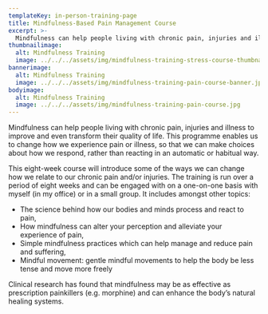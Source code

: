```yaml
---
templateKey: in-person-training-page
title: Mindfulness-Based Pain Management Course
excerpt: >-
  Mindfulness can help people living with chronic pain, injuries and illness to improve and even transform their quality of life. This programme enables us to change how we experience pain or illness, so that we can make choices about how we respond, rather than reacting in an automatic or habitual way.
thumbnailimage:
  alt: Mindfulness Training
  image: ../../../assets/img/mindfulness-training-stress-course-thumbnail.jpg
bannerimage:
  alt: Mindfulness Training
  image: ../../../assets/img/mindfulness-training-pain-course-banner.jpg
bodyimage:
  alt: Mindfulness Training
  image: ../../../assets/img/mindfulness-training-pain-course.jpg
---
```


Mindfulness can help people living with chronic pain, injuries and illness to improve and even transform their quality of life. This programme enables us to change how we experience pain or illness, so that we can make choices about how we respond, rather than reacting in an automatic or habitual way.

This eight-week course will introduce some of the ways we can change how we relate to our chronic pain and/or injuries. The training is run over a period of eight weeks and can be engaged with on a one-on-one basis with myself (in my office) or in a small group. It includes amongst other topics:

- The science behind how our bodies and minds process and react to pain,
- How mindfulness can alter your perception and alleviate your experience of pain,
- Simple mindfulness practices which can help manage and reduce pain and suffering,
- Mindful movement: gentle mindful movements to help the body be less tense and move more freely

Clinical research has found that mindfulness may be as effective as prescription painkillers (e.g. morphine) and can enhance the body’s natural healing systems.
